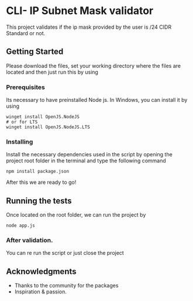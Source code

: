 # CLI- IP Subnet Mask validator

This project validates if the ip mask provided by the user is /24 CIDR Standard or not.

## Getting Started
Please download the files, set your working directory where the files are located and then just run this by using 

### Prerequisites

Its necessary to have preinstalled Node js.
In Windows, you can install it by using

```
winget install OpenJS.NodeJS
# or for LTS
winget install OpenJS.NodeJS.LTS
```


### Installing

Install the necessary dependencies used in the script by opening the project root folder in the terminal and type the following command

```
npm install package.json
```

After this we are ready to go!

## Running the tests

Once located on the root folder, we can run the project by
```
node app.js
```


### After validation.

You can re run the script or just close the project

## Acknowledgments

* Thanks to the community for the packages
* Inspiration & passion.


